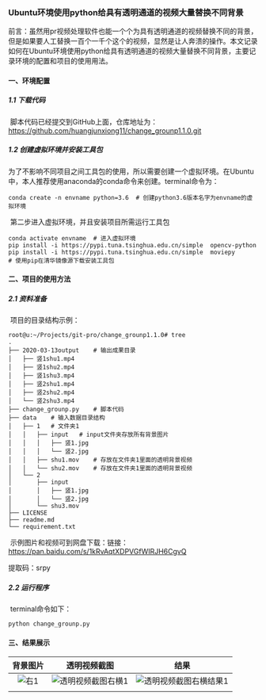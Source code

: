 ### Ubuntu环境使用python给具有透明通道的视频大量替换不同背景

​		前言：虽然用pr视频处理软件也能一个个为具有透明通道的视频替换不同的背景，但是如果要人工替换一百个一千个这个的视频，显然是让人奔溃的操作。本文记录如何在Ubuntu环境使用python给具有透明通道的视频大量替换不同背景，主要记录环境的配置和项目的使用用法。

#### 一、环境配置

##### 1.1 下载代码

​		脚本代码已经提交到GitHub上面，仓库地址为：https://github.com/huangjunxiong11/change_grounp1.1.0.git



##### 1.2 创建虚拟环境并安装工具包

​		为了不影响不同项目之间工具包的使用，所以需要创建一个虚拟环境。在Ubuntu中，本人推荐使用anaconda的conda命令来创建。terminal命令为：

```shell
conda create -n envname python=3.6  # 创建python3.6版本名字为envname的虚拟环境
```

​		第二步进入虚拟环境，并且安装项目所需运行工具包

```shell
conda activate envname  # 进入虚拟环境
pip install -i https://pypi.tuna.tsinghua.edu.cn/simple  opencv-python
pip install -i https://pypi.tuna.tsinghua.edu.cn/simple  moviepy
# 使用pip在清华镜像源下载安装工具包
```

#### 二、项目的使用方法

##### 2.1 资料准备

​		项目的目录结构示例：

```shell
root@u:~/Projects/git-pro/change_grounp1.1.0# tree
.
├── 2020-03-13output	# 输出成果目录
│   ├── 竖1shu1.mp4
│   ├── 竖1shu2.mp4
│   ├── 竖1shu3.mp4
│   ├── 竖2shu1.mp4
│   ├── 竖2shu2.mp4
│   └── 竖2shu3.mp4
├── change_grounp.py	# 脚本代码
├── data	# 输入数据目录结构
│   ├── 1	# 文件夹1
│   │   ├── input	# input文件夹存放所有背景图片
│   │   │   ├── 竖1.jpg
│   │   │   └── 竖2.jpg
│   │   ├── shu1.mov	# 存放在文件夹1里面的透明背景视频
│   │   └── shu2.mov	# 存放在文件夹1里面的透明背景视频
│   └── 2
│       ├── input
│       │   ├── 竖1.jpg
│       │   └── 竖2.jpg
│       └── shu3.mov
├── LICENSE
├── readme.md
└── requirement.txt

```

​		示例图片和视频可到网盘下载：链接：https://pan.baidu.com/s/1kRvAqtXDPVGfWIRJH6CgvQ 

提取码：srpy 

##### 2.2 运行程序

​		terminal命令如下：

```
python change_grounp.py
```

#### 三、结果展示

|                     背景图片                     |                         透明视频截图                         |                             结果                             |
| :----------------------------------------------: | :----------------------------------------------------------: | :----------------------------------------------------------: |
| ![右1](E:\迅雷下载\模特+背景\背景\右-横\右1.jpg) | ![透明视频截图右横1](C:\Users\huang\Pictures\透明视频截图右横1.png) | ![透明视频截图右横结果1](C:\Users\huang\Pictures\透明视频截图右横结果1.png) |
|                                                  |                                                              |                                                              |

